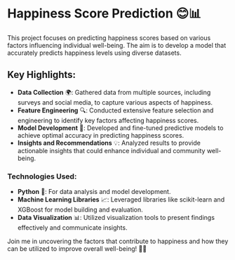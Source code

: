 # Happiness Score Prediction 😊📊

This project focuses on predicting happiness scores based on various factors influencing individual well-being. The aim is to develop a model that accurately predicts happiness levels using diverse datasets.

## Key Highlights:
- **Data Collection** 🌍: Gathered data from multiple sources, including surveys and social media, to capture various aspects of happiness.
- **Feature Engineering** 🔍: Conducted extensive feature selection and engineering to identify key factors affecting happiness scores.
- **Model Development** 🤖: Developed and fine-tuned predictive models to achieve optimal accuracy in predicting happiness scores.
- **Insights and Recommendations** 💡: Analyzed results to provide actionable insights that could enhance individual and community well-being.

### Technologies Used:
- **Python** 🐍: For data analysis and model development.
- **Machine Learning Libraries** 📈: Leveraged libraries like scikit-learn and XGBoost for model building and evaluation.
- **Data Visualization** 📊: Utilized visualization tools to present findings effectively and communicate insights.

Join me in uncovering the factors that contribute to happiness and how they can be utilized to improve overall well-being! 🌈✨
